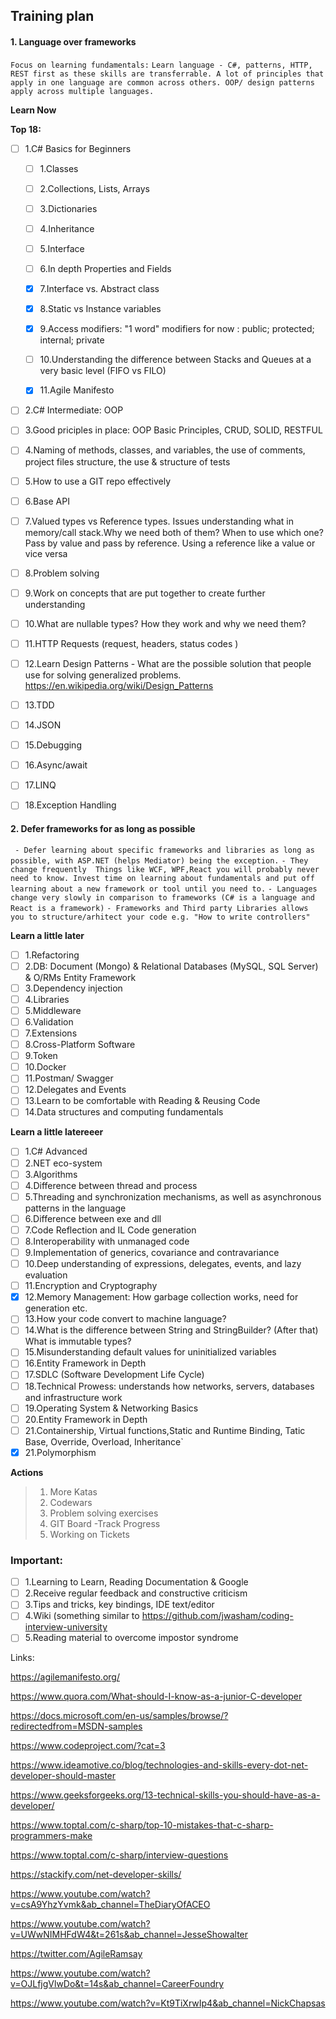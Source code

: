 ## Training plan

#### 1. Language over frameworks 

`Focus on learning fundamentals:`
`Learn language - C#, patterns, HTTP, REST first as these skills are transferrable. A lot of principles that apply in one language are common across others. OOP/ design patterns apply across multiple languages.`

**Learn Now**

**Top 18:**
- [ ] 1.C# Basics for Beginners

    - [ ] 1.Classes
    - [ ] 2.Collections, Lists, Arrays
    - [ ] 3.Dictionaries
    - [ ] 4.Inheritance
    - [ ] 5.Interface
    - [ ] 6.In depth Properties and Fields
    - [x] 7.Interface vs. Abstract class
    - [x] 8.Static vs Instance variables
    - [x] 9.Access modifiers: "1 word" modifiers for now : public; protected; internal; private
    - [ ] 10.Understanding the difference between Stacks and Queues at a very basic level (FIFO vs FILO)
    - [x] 11.Agile Manifesto
  

- [ ] 2.C# Intermediate: OOP
- [ ] 3.Good priciples in place: OOP Basic Principles, CRUD, SOLID, RESTFUL
- [ ] 4.Naming of methods, classes, and variables, the use of comments, project files structure, the use & structure of tests 
- [ ] 5.How to use a GIT repo effectively
- [ ] 6.Base API 
- [ ] 7.Valued types vs Reference types. Issues understanding what in memory/call stack.Why we need both of them? When to use which one? Pass by value and pass by reference. Using a reference like a value or vice versa
- [ ] 8.Problem solving
- [ ] 9.Work on concepts that are put together to create further understanding
- [ ] 10.What are nullable types? How they work and why we need them?
- [ ] 11.HTTP Requests (request, headers, status codes )
- [ ] 12.Learn Design Patterns - What are the possible solution that people use for solving generalized problems. https://en.wikipedia.org/wiki/Design_Patterns
- [ ] 13.TDD
- [ ] 14.JSON
- [ ] 15.Debugging
- [ ] 16.Async/await
- [ ] 17.LINQ
- [ ] 18.Exception Handling

#### 2. Defer frameworks for as long as possible
` - Defer learning about specific frameworks and libraries as long as possible, with ASP.NET (helps Mediator) being the exception.`
`- They change frequently  Things like WCF, WPF,React you will probably never need to know. Invest time on learning about fundamentals and put off learning about a new framework or tool until you need to.`
`- Languages change very slowly in comparison to frameworks (C# is a language and React is a framework)`
`- Frameworks and Third party Libraries allows you to structure/arhitect your code e.g. "How to write controllers" `

**Learn a little later**
- [ ] 1.Refactoring
- [ ] 2.DB: Document (Mongo) & Relational Databases (MySQL, SQL Server) & O/RMs Entity Framework 
- [ ] 3.Dependency injection
- [ ] 4.Libraries
- [ ] 5.Middleware 
- [ ] 6.Validation
- [ ] 7.Extensions
- [ ] 8.Cross-Platform Software
- [ ] 9.Token
- [ ] 10.Docker
- [ ] 11.Postman/ Swagger
- [ ] 12.Delegates and Events
- [ ] 13.Learn to be comfortable with Reading & Reusing Code
- [ ] 14.Data structures and computing fundamentals  

**Learn a little latereeer**

- [ ] 1.C# Advanced 
- [ ] 2.NET eco-system
- [ ] 3.Algorithms
- [ ] 4.Difference between thread and process
- [ ] 5.Threading and synchronization mechanisms, as well as asynchronous patterns in the language
- [ ] 6.Difference between exe and dll
- [ ] 7.Code Reflection and IL Code generation
- [ ] 8.Interoperability with unmanaged code
- [ ] 9.Implementation of generics, covariance and contravariance
- [ ] 10.Deep understanding of expressions, delegates, events, and lazy evaluation
- [ ] 11.Encryption and Cryptography
- [x] 12.Memory Management:  How garbage collection works, need for generation etc.
- [ ] 13.How your code convert to machine language?  
- [ ] 14.What is the difference between String and StringBuilder? (After that) What is immutable types?
- [ ] 15.Misunderstanding default values for uninitialized variables
- [ ] 16.Entity Framework in Depth
- [ ] 17.SDLC (Software Development Life Cycle) 
- [ ] 18.Technical Prowess: understands how networks, servers, databases and infrastructure work
- [ ] 19.Operating System & Networking Basics
- [ ] 20.Entity Framework in Depth
- [ ] 21.Containership, Virtual functions,Static and Runtime Binding, Tatic Base, Override, Overload, Inheritance`
- [x] 21.Polymorphism

**Actions**

> 1. More Katas
> 2. Codewars   
> 3. Problem solving exercises
> 4. GIT Board -Track Progress
> 5. Working on Tickets 

### Important:

- [ ] 1.Learning to Learn, Reading Documentation & Google
- [ ] 2.Receive regular feedback and constructive criticism
- [ ] 3.Tips and tricks, key bindings, IDE text/editor
- [ ] 4.Wiki (something similar to https://github.com/jwasham/coding-interview-university
- [ ] 5.Reading material to overcome impostor syndrome 

Links:

https://agilemanifesto.org/

https://www.quora.com/What-should-I-know-as-a-junior-C-developer

https://docs.microsoft.com/en-us/samples/browse/?redirectedfrom=MSDN-samples

https://www.codeproject.com/?cat=3

https://www.ideamotive.co/blog/technologies-and-skills-every-dot-net-developer-should-master

https://www.geeksforgeeks.org/13-technical-skills-you-should-have-as-a-developer/

https://www.toptal.com/c-sharp/top-10-mistakes-that-c-sharp-programmers-make

https://www.toptal.com/c-sharp/interview-questions

https://stackify.com/net-developer-skills/

https://www.youtube.com/watch?v=csA9YhzYvmk&ab_channel=TheDiaryOfACEO

https://www.youtube.com/watch?v=UWwNIMHFdW4&t=261s&ab_channel=JesseShowalter

https://twitter.com/AgileRamsay

https://www.youtube.com/watch?v=OJLfjgVlwDo&t=14s&ab_channel=CareerFoundry

https://www.youtube.com/watch?v=Kt9TiXrwIp4&ab_channel=NickChapsas
